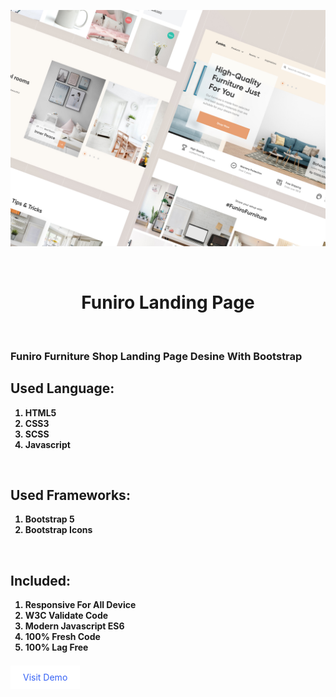 ![Screenshot](./images/readme/screenshot.jpg)

<br />
<h1 style="text-align:center; border: none;">Funiro Landing Page</h1>

<br />

<h3>Funiro Furniture Shop Landing Page Desine With Bootstrap</h3>

<h2>Used Language:</h2>
<ul style="list-style: number;">
    <li style="font-weight: bold;">HTML5</li>
    <li style="font-weight: bold;">CSS3</li>
    <li style="font-weight: bold;">SCSS</li>
    <li style="font-weight: bold;">Javascript</li>
</ul>

<br />
<h2>Used Frameworks:</h2>
<ul style="list-style: number;">
    <li style="font-weight: bold;">Bootstrap 5</li>
    <li style="font-weight: bold;">Bootstrap Icons</li>
</ul>

<br />
<h2>Included:</h2>
<ul style="list-style: number;">
    <li style="font-weight: bold;">Responsive For All Device</li>
    <li style="font-weight: bold;">W3C Validate Code</li>
    <li style="font-weight: bold;">Modern Javascript ES6</li>
    <li style="font-weight: bold;">100% Fresh Code</li>
    <li style="font-weight: bold;">100% Lag Free</li>
</ul>

<br />
<a href="https://developer-faras.github.io/Funiro-landing-page/" style="padding: 10px 20px; background: #fff; text-decoration: none; color: rgb(55, 99, 245);" >Visit Demo</a>







